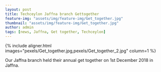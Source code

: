 ```yaml
---
layout: post
title: Techceylon Jaffna branch Gettogether
feature-img: "assets/img/feature-img/Get_together.jpg"
thumbnail: "assets/img/feature-img/Get_together.jpg"
author: admin
tags: [news, Jaffna, Get together, Techceylon]
---
```


{% include aligner.html images="pexels/Get_together.jpg,pexels/Get_together_2.jpg" column=1 %}

Our Jaffna branch held their annual get together on 1st December 2018 in Jaffna.